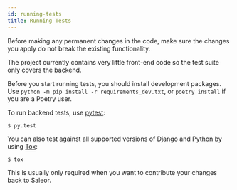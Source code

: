 ```yaml
---
id: running-tests
title: Running Tests
---
```


Before making any permanent changes in the code, make sure the changes you apply do not break the existing functionality.

The project currently contains very little front-end code so the test suite only covers the backend.

Before you start running tests, you should install development packages. 
Use `python -m pip install -r requirements_dev.txt`, or `poetry install` if you are a Poetry user.

To run backend tests, use [pytest](https://docs.pytest.org/en/latest/):

```console
$ py.test
```

You can also test against all supported versions of Django and Python by using [Tox](https://tox.readthedocs.io/en/latest/):

```console
$ tox
```

This is usually only required when you want to contribute your changes back to Saleor. 
